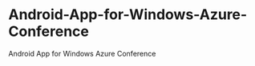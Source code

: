 Android-App-for-Windows-Azure-Conference
========================================

Android App for Windows Azure Conference

